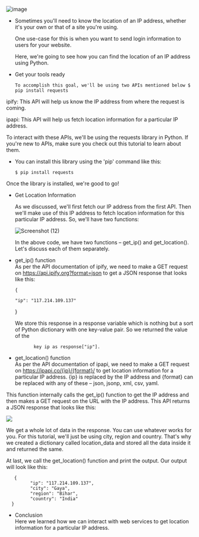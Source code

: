 ![image](https://user-images.githubusercontent.com/89864818/193449128-73fe21ca-f1d3-45e6-b8b1-d4d2e4983048.png)

- Sometimes you'll need to know the location of an IP address, whether it's your own or that of a site you're using.

    One use-case for this is when you want to send login information to users for your website.

    Here, we're going to see how you can find the location of an IP address using Python.

- Get your tools ready

      To accomplish this goal, we'll be using two APIs mentioned below $ pip install requests

ipify: This API will help us know the IP address from where the request is coming.   

ipapi: This API will help us fetch location information for a particular IP address.

To interact with these APIs, we'll be using the requests library in Python. If you're new to APIs, make sure you check out this tutorial to learn about them.

- You can install this library using the 'pip' command like this:

      $ pip install requests

Once the library is installed, we're good to go!

- Get Location Information

   As we discussed, we'll first fetch our IP address from the first API. Then we'll make use of this IP address to fetch location information for this particular IP
   address. So, we'll have two functions:
   
   ![Screenshot (12)](https://user-images.githubusercontent.com/89864818/193449621-883f4649-8f2f-42f4-b383-28031a6ad0b0.png)
   
   In the above code, we have two functions – get_ip() and get_location().                                                                                        
     Let's discuss each of them separately.
     
- get_ip() function                                                                                                                              
As per the API documentation of ipify, we need to make a GET request on https://api.ipify.org?format=json to get a JSON response that looks like this:

      {

      "ip": "117.214.109.137"
  
     }
     
     
  We store this response in a response variable which is nothing but a sort of Python dictionary with one key-value pair. So we returned the value of the 
             
             key ip as response["ip"].

- get_location() function                                                                                                                 
As per the API documentation of ipapi, we need to make a GET request on https://ipapi.co/{ip}/{format}/ to get location information for a particular IP address. {ip} is replaced by the IP address and {format} can be replaced with any of these – json, jsonp, xml, csv, yaml.

This function internally calls the get_ip() function to get the IP address and then makes a GET request on the URL with the IP address. This API returns a JSON response that looks like this:

![](https://user-images.githubusercontent.com/89864818/193450445-c9e7669b-bd75-4d87-9142-06636163149a.png)

We get a whole lot of data in the response. You can use whatever works for
you. For this tutorial, we'll just be using  city, region and country. That's
why we created a dictionary called location_data and stored all the data
inside it and returned the same.

At last, we call the get_location() function and print the output. Our output will look like this:

       {
             "ip": "117.214.109.137", 
             "city": "Gaya", 
             "region": "Bihar", 
             "country": "India"
      }
      
- Conclusion                                                                                                                    
  Here we learned how we can interact with web services to get location information for a particular IP address.    
      
